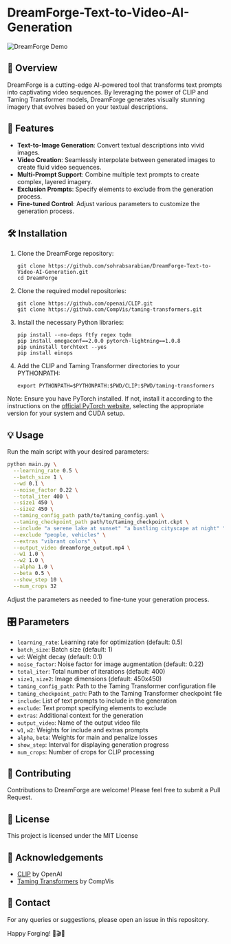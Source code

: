 # DreamForge-Text-to-Video-AI-Generation

![DreamForge Demo](Movie.gif)

## 🌟 Overview

DreamForge is a cutting-edge AI-powered tool that transforms text prompts into captivating video sequences. By leveraging the power of CLIP and Taming Transformer models, DreamForge generates visually stunning imagery that evolves based on your textual descriptions.

## 🚀 Features

- **Text-to-Image Generation**: Convert textual descriptions into vivid images.
- **Video Creation**: Seamlessly interpolate between generated images to create fluid video sequences.
- **Multi-Prompt Support**: Combine multiple text prompts to create complex, layered imagery.
- **Exclusion Prompts**: Specify elements to exclude from the generation process.
- **Fine-tuned Control**: Adjust various parameters to customize the generation process.

## 🛠 Installation

1. Clone the DreamForge repository:
   ```
   git clone https://github.com/sohrabsarabian/DreamForge-Text-to-Video-AI-Generation.git
   cd DreamForge
   ```

2. Clone the required model repositories:
   ```
   git clone https://github.com/openai/CLIP.git
   git clone https://github.com/CompVis/taming-transformers.git
   ```

3. Install the necessary Python libraries:
   ```
   pip install --no-deps ftfy regex tqdm
   pip install omegaconf==2.0.0 pytorch-lightning==1.0.8
   pip uninstall torchtext --yes
   pip install einops
   ```

4. Add the CLIP and Taming Transformer directories to your PYTHONPATH:
   ```
   export PYTHONPATH=$PYTHONPATH:$PWD/CLIP:$PWD/taming-transformers
   ```

Note: Ensure you have PyTorch installed. If not, install it according to the instructions on the [official PyTorch website](https://pytorch.org/get-started/locally/), selecting the appropriate version for your system and CUDA setup.

## 💡 Usage

Run the main script with your desired parameters:

```bash
python main.py \
  --learning_rate 0.5 \
  --batch_size 1 \
  --wd 0.1 \
  --noise_factor 0.22 \
  --total_iter 400 \
  --size1 450 \
  --size2 450 \
  --taming_config_path path/to/taming_config.yaml \
  --taming_checkpoint_path path/to/taming_checkpoint.ckpt \
  --include "a serene lake at sunset" "a bustling cityscape at night" "a lush forest in spring" \
  --exclude "people, vehicles" \
  --extras "vibrant colors" \
  --output_video dreamforge_output.mp4 \
  --w1 1.0 \
  --w2 1.0 \
  --alpha 1.0 \
  --beta 0.5 \
  --show_step 10 \
  --num_crops 32
```

Adjust the parameters as needed to fine-tune your generation process.

## 🎛 Parameters

- `learning_rate`: Learning rate for optimization (default: 0.5)
- `batch_size`: Batch size (default: 1)
- `wd`: Weight decay (default: 0.1)
- `noise_factor`: Noise factor for image augmentation (default: 0.22)
- `total_iter`: Total number of iterations (default: 400)
- `size1`, `size2`: Image dimensions (default: 450x450)
- `taming_config_path`: Path to the Taming Transformer configuration file
- `taming_checkpoint_path`: Path to the Taming Transformer checkpoint file
- `include`: List of text prompts to include in the generation
- `exclude`: Text prompt specifying elements to exclude
- `extras`: Additional context for the generation
- `output_video`: Name of the output video file
- `w1`, `w2`: Weights for include and extras prompts
- `alpha`, `beta`: Weights for main and penalize losses
- `show_step`: Interval for displaying generation progress
- `num_crops`: Number of crops for CLIP processing

## 🤝 Contributing

Contributions to DreamForge are welcome! Please feel free to submit a Pull Request.

## 📄 License

This project is licensed under the MIT License

## 🙏 Acknowledgements

- [CLIP](https://github.com/openai/CLIP) by OpenAI
- [Taming Transformers](https://github.com/CompVis/taming-transformers) by CompVis

## 📧 Contact

For any queries or suggestions, please open an issue in this repository.

Happy Forging! 🎨🎬✨
